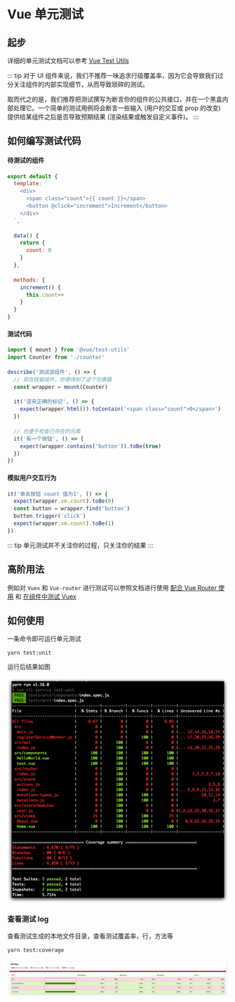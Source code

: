 # Vue 单元测试

## 起步

详细的单元测试文档可以参考 [Vue Test Utils](https://vue-test-utils.vuejs.org/zh/)

::: tip
对于 UI 组件来说，我们不推荐一味追求行级覆盖率，因为它会导致我们过分关注组件的内部实现细节，从而导致琐碎的测试。

取而代之的是，我们推荐把测试撰写为断言你的组件的公共接口，并在一个黑盒内部处理它。一个简单的测试用例将会断言一些输入 (用户的交互或 prop 的改变) 提供给某组件之后是否导致预期结果 (渲染结果或触发自定义事件)。
:::

## 如何编写测试代码

#### 待测试的组件
``` js
export default {
  template: `
    <div>
      <span class="count">{{ count }}</span>
      <button @click="increment">Increment</button>
    </div>
  `,

  data() {
    return {
      count: 0
    }
  },

  methods: {
    increment() {
      this.count++
    }
  }
}
```

#### 测试代码

``` js
import { mount } from '@vue/test-utils'
import Counter from './counter'

describe('测试该组件', () => {
  // 现在挂载组件，你便得到了这个包裹器
  const wrapper = mount(Counter)

  it('渲染正确的标记', () => {
    expect(wrapper.html()).toContain('<span class="count">0</span>')
  })

  // 也便于检查已存在的元素
  it('有一个按钮', () => {
    expect(wrapper.contains('button')).toBe(true)
  })
})
```

#### 模拟用户交互行为

``` js
it('单击按钮 count 值为1', () => {
  expect(wrapper.vm.count).toBe(0)
  const button = wrapper.find('button')
  button.trigger('click')
  expect(wrapper.vm.count).toBe(1)
})
```

::: tip
单元测试并不关注你的过程，只关注你的结果
:::

## 高阶用法

例如对 `Vuex` 和 `Vue-router` 进行测试可以参照文档进行使用 [配合 Vue Router 使用](https://vue-test-utils.vuejs.org/zh/guides/#%E9%85%8D%E5%90%88-vue-router-%E4%BD%BF%E7%94%A8) 和 [在组件中测试 Vuex](https://vue-test-utils.vuejs.org/zh/guides/#%E5%9C%A8%E7%BB%84%E4%BB%B6%E4%B8%AD%E6%B5%8B%E8%AF%95-vuex)


## 如何使用

一条命令即可运行单元测试

``` base
yarn test:unit
```

运行后结果如图

![测试运行图](./img/test1.jpeg)

### 查看测试 log

查看测试生成的本地文件目录，查看测试覆盖率，行，方法等

``` base
yarn test:coverage
```

![测试覆盖率](./img/test2.jpeg)

